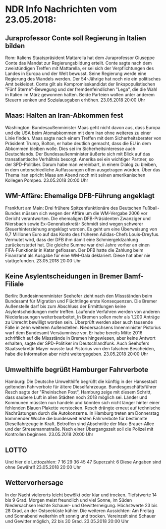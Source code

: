 # NDR Info Nachrichten vom 23.05.2018:


## Juraprofessor Conte soll Regierung in Italien bilden
Rom: 	Italiens Staatspräsident Mattarella hat dem Juraprofessor Giuseppe Conte das Mandat zur Regierungsbildung erteilt. Conte sagte nach dem zweistündigen Treffen mit Mattarella, er sei sich der Verpflichtungen des Landes in Europa und der Welt bewusst. Seine Regierung werde eine Regierung des Wandels werden. Der 54-Jährige hat noch nie ein politisches Amt bekleidet. Conte gilt als Kompromisskandidat der linkspopulistischen "Fünf Sterne"-Bewegung und der fremdenfeindlichen "Lega", die die Wahl in Italien im März gewonnen hatten. Beide Parteien wollen unter anderem Steuern senken und Sozialausgaben erhöhen. 23.05.2018 20:00 Uhr 

## Maas: Halten an Iran-Abkommen fest
Washington: 		 Bundesaußenminister Maas geht nicht davon aus, dass Europa und die USA beim Atomabkommen mit dem Iran ohne weiteres zu einer Linie finden. Maas sagte nach einem Treffen mit dem Sicherheitsberater von Präsident Trump, Bolton, er habe deutlich gemacht, dass die EU in dem Abkommen bleiben wolle. Dies sei im Sicherheitsinteresse auch Deutschlands. Der Bundesaußenminister äußerte sich mit Blick auf das transatlantische Verhältnis besorgt. Amerika sei ein wichtiger Partner, so der SPD-Politiker. Darum habe man vereinbart, in einem Dialog zu bleiben, in dem unterschiedliche Auffassungen offen ausgetragen würden. Über das Thema Iran spricht Maas am Abend noch mit seinen amerikanischen Kollegen Pompeo. 23.05.2018 20:00 Uhr 

## WM-Affäre: Ehemalige DFB-Führung angeklagt
Frankfurt am Main: Drei frühere Spitzenfunktionäre des Deutschen Fußball-Bundes müssen sich wegen der Affäre um die WM-Vergabe 2006 vor Gericht verantworten. Die ehemaligen DFB-Präsidenten Zwanziger und Niersbach sowie Ex-Generalsekretär Schmidt sind wegen schwerer Steuerhinterziehung angeklagt worden. Es geht um eine Überweisung von 6,7 Millionen Euro auf das Konto des früheren Adidas-Chefs Louis-Dreyfus. Vermutet wird, dass der DFB ihm damit eine Schmiergeldzahlung zurückerstattet hat. Die gleiche Summe war drei Jahre vorher an einen FIFA-Funktionär in Katar geflossen. Der DFB hatte die Zahlung beim Finanzamt als Ausgabe für eine WM-Gala deklariert. Diese hat aber nie stattgefunden. 23.05.2018 20:00 Uhr 

## Keine Asylentscheidungen in Bremer Bamf-Filiale
Berlin: Bundesinnenminister Seehofer zieht nach den Missständen beim Bundesamt für Migration und Flüchtlinge erste Konsequenzen. Die Bremer Außenstelle darf bis zum Abschluss der Ermittlungen keine Asylentscheidungen mehr treffen. Laufende Verfahren werden von anderen Niederlassungen weiterbearbeitet. In Bremen sollen mehr als 1.200 Anträge zu Unrecht bewilligt worden sein. Überprüft werden aber auch tausende Fälle in zehn weiteren Außenstellen. Niedersachsens Innenminister Pistorius warf dem Bundesamt Versäumnisse vor. Er habe bereits Mitte 2016 schriftlich auf die Missstände in Bremen hingewiesen, aber keine Antwort erhalten, sagte der SPD-Politiker im Deutschlandfunk. Auch Seehofers Staatssekretär Mayer wusste laut Pistorius von den falschen Bescheiden, habe die Information aber nicht weitergegeben. 23.05.2018 20:00 Uhr 

## Umwelthilfe begrüßt Hamburger Fahrverbote
Hamburg: Die Deutsche Umwelthilfe begrüßt die künftig in der Hansestadt geltenden Fahrverbote für ältere Dieselfahrzeuge. Bundesgeschäftsführer Resch sagte der "Rheinischen Post", Hamburg zeige mit diesem Schritt, dass saubere Luft in allen Städten noch 2018 möglich sei. Länder und Kommunen müssten nun handeln und könnten sich nicht länger hinter einer fehlenden Blauen Plakette verstecken. Resch drängte erneut auf technische Nachrüstungen durch die Autokonzerne. In Hamburg treten am Donnerstag kommender Woche die bundesweit ersten Fahrverbote für bestimmte Dieselfahrzeuge in Kraft. Betroffen sind Abschnitte der Max-Brauer-Allee und der Stresemannstraße. Nach einer Übergangszeit soll die Polizei mit Kontrollen beginnen. 23.05.2018 20:00 Uhr 

## LOTTO
Und hier die Lottozahlen:
7		16		29		36		45		47
Superzahl:		6
Diese Angaben sind ohne Gewähr!! 23.05.2018 20:00 Uhr 

## Wettervorhersage
In der Nacht vielerorts leicht bewölkt oder klar und trocken. Tiefstwerte 14 bis 9 Grad. Morgen meist freundlich und viel Sonne, im Süden Niedersachsen leichte Schauer- und Gewitterneigung. Höchstwerte 23 bis 28 Grad, an der Ostseeküste kühler. Die weiteren Aussichten: Am Freitag und Sonnabend weiterhin oft sonnig und trocken. Vereinzelt sind Schauer und Gewitter möglich, 22 bis 30 Grad. 23.05.2018 20:00 Uhr 
